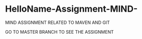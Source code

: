 # HelloName-Assignment-MIND-
MIND ASSIGNMENT RELATED TO MAVEN AND GIT


GO TO MASTER BRANCH TO SEE THE ASSIGNMENT
